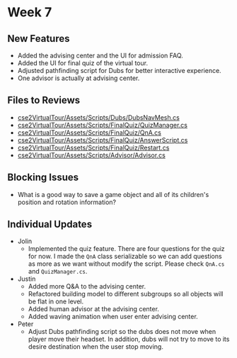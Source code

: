 # Week 7

## New Features
- Added the advising center and the UI for admission FAQ.
- Added the UI for final quiz of the virtual tour.
- Adjusted pathfinding script for Dubs for better interactive experience.
- One advisor is actually at advising center.

## Files to Reviews
- [cse2VirtualTour/Assets/Scripts/Dubs/DubsNavMesh.cs](https://github.com/UWRealityLab/xrcapstone22wi-team1/blob/2ae2c0590df656510222e20a645a8dfc9a8ebda8/cse2VirtualTour/Assets/Scripts/Dubs/DubsNavMesh.cs)
- [cse2VirtualTour/Assets/Scripts/FinalQuiz/QuizManager.cs](https://github.com/UWRealityLab/xrcapstone22wi-team1/blob/develop/cse2VirtualTour/Assets/Scripts/FinalQuiz/QuizManager.cs)
- [cse2VirtualTour/Assets/Scripts/FinalQuiz/QnA.cs](https://github.com/UWRealityLab/xrcapstone22wi-team1/blob/develop/cse2VirtualTour/Assets/Scripts/FinalQuiz/QnA.cs)
- [cse2VirtualTour/Assets/Scripts/FinalQuiz/AnswerScript.cs](https://github.com/UWRealityLab/xrcapstone22wi-team1/blob/develop/cse2VirtualTour/Assets/Scripts/FinalQuiz/AnswerScript.cs)
- [cse2VirtualTour/Assets/Scripts/FinalQuiz/Restart.cs](https://github.com/UWRealityLab/xrcapstone22wi-team1/blob/develop/cse2VirtualTour/Assets/Scripts/FinalQuiz/Restart.cs)
- [cse2VirtualTour/Assets/Scripts/Advisor/Advisor.cs](https://github.com/UWRealityLab/xrcapstone22wi-team1/blob/advisor/cse2VirtualTour/Assets/Scripts/Advisor/Advisor.cs)
## Blocking Issues

- What is a good way to save a game object and all of its children's position and rotation information?

## Individual Updates

- Jolin
    - Implemented the quiz feature. There are four questions for the quiz for now. I made the `QnA` class serializable so we can add questions as more as we want without modify the script. Please check `QnA.cs` and `QuizManager.cs`.
- Justin
    - Added more Q&A to the advising center.
    - Refactored building model to different subgroups so all objects will be flat in one level.
    - Added human advisor at the advising center.
    - Added waving animation when user enter advising center.
- Peter
    - Adjust Dubs pathfinding script so the dubs does not move when player move their headset. In addition, dubs will not try to move to its desire destination when the user stop moving.